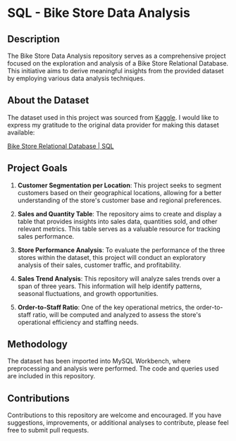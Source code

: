 # SQL - Bike Store Data Analysis

## Description

The Bike Store Data Analysis repository serves as a comprehensive project focused on the exploration and analysis of a Bike Store Relational Database. This initiative aims to derive meaningful insights from the provided dataset by employing various data analysis techniques.

## About the Dataset

The dataset used in this project was sourced from [Kaggle](https://www.kaggle.com/). I would like to express my gratitude to the original data provider for making this dataset available:

[Bike Store Relational Database | SQL](https://www.kaggle.com/datasets/dillonmyrick/bike-store-sample-database)

## Project Goals

1. **Customer Segmentation per Location**: This project seeks to segment customers based on their geographical locations, allowing for a better understanding of the store's customer base and regional preferences.

2. **Sales and Quantity Table**: The repository aims to create and display a table that provides insights into sales data, quantities sold, and other relevant metrics. This table serves as a valuable resource for tracking sales performance.

3. **Store Performance Analysis**: To evaluate the performance of the three stores within the dataset, this project will conduct an exploratory analysis of their sales, customer traffic, and profitability.

4. **Sales Trend Analysis**: This repository will analyze sales trends over a span of three years. This information will help identify patterns, seasonal fluctuations, and growth opportunities.

5. **Order-to-Staff Ratio**: One of the key operational metrics, the order-to-staff ratio, will be computed and analyzed to assess the store's operational efficiency and staffing needs.

## Methodology

The dataset has been imported into MySQL Workbench, where preprocessing and analysis were performed. The code and queries used are included in this repository.

## Contributions

Contributions to this repository are welcome and encouraged. If you have suggestions, improvements, or additional analyses to contribute, please feel free to submit pull requests.
